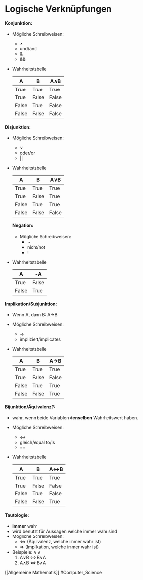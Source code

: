# Logische Verknüpfungen
####  Konjunktion:
+ Mögliche Schreibweisen:
	+ ∧
	+ und/and
	+ &
	+ &&
+ Wahrheitstabelle

	A | B | A∧B 
	--- | --- | ---
	True | True | True 
	True | False | False 
	False | True | False 
	False | False | False 
	
#### Disjunktion: 
+ Mögliche Schreibweisen:
	+ ∨
	+ oder/or
	+ ||
+ Wahrheitstabelle

	A | B | A∨B 
	--- | --- | ---
	True | True | True 
	True | False | True 
	False | True | True 
	False | False | False 
	
	#### Negation:
	+ Mögliche Schreibweisen:
		+ ¬
		+ nicht/not
		+ !
+ Wahrheitstabelle

	A |  ¬A
	--- | ---
	True | False
	False | True
	
#### Implikation/Subjunktion: 
+ Wenn A, dann B: A→B
+ Mögliche Schreibweisen:
	+ →
	+ impliziert/implicates
+ Wahrheitstabelle

	A | B | A→B 
	--- | --- | ---
	True | True | True 
	True | False | False 
	False | True | True 
	False | False | True 
	
#### Bijunktion/Äquivalenz?: 
+ wahr, wenn beide Variablen **denselben** Wahrheitswert haben.
+ Mögliche Schreibweisen:
	+ ↔
	+ gleich/equal to/is
	+ ==
	
+ Wahrheitstabelle

	A | B | A↔B 
	--- | --- | ---
	True | True | True 
	True | False | False 
	False | True | False 
	False | False | True
	
#### Tautologie: 
+ **immer** wahr
+ wird benutzt für Aussagen welche immer wahr sind
+ Mögliche Schreibweisen:
	+ ⇔ (Äquivalenz, welche immer wahr ist)
	+ ⇒ (Implikation, welche immer wahr ist)
+ Beispiele: ∨ ∧
	1. A∨B ⇔ B∨A
	1. A∧B ⇔ B∧A

	
[[Allgemeine Mathematik]] #Computer_Science
	
